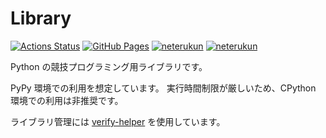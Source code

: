 # Library
[![Actions Status](https://github.com/Neterukun1993/Library/workflows/verify/badge.svg)](https://github.com/Neterukun1993/Library/actions)
[![GitHub Pages](https://img.shields.io/static/v1?label=GitHub+Pages&message=+&color=brightgreen&logo=github)](https://Neterukun1993.github.io/Library/) 
[![neterukun](https://img.shields.io/endpoint?url=https%3A%2F%2Fatcoder-badges.now.sh%2Fapi%2Fatcoder%2Fjson%2Fneterukun)](https://atcoder.jp/users/neterukun)
[![neterukun](https://img.shields.io/endpoint?url=https%3A%2F%2Fatcoder-badges.now.sh%2Fapi%2Fcodeforces%2Fjson%2Fneterukun)](https://codeforces.com/profile/neterukun)

Python の競技プログラミング用ライブラリです。

PyPy 環境での利用を想定しています。
実行時間制限が厳しいため、CPython 環境での利用は非推奨です。

ライブラリ管理には [verify-helper](https://github.com/online-judge-tools/verification-helper) を使用しています。
